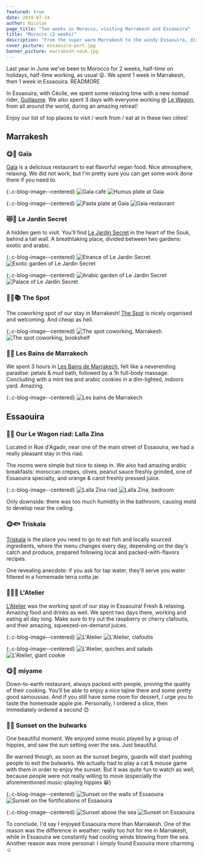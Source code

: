 ```yaml
---
featured: true
date: 2019-07-14
author: Nicolas
page_title: "Two weeks in Morocco, visiting Marrakesh and Essaouira"
title: "Morocco (2 weeks)"
description: "From the super warm Marrakesh to the windy Essaouira, discover the journey of Cecile, Nicolas and Guillaume in Morocco."
cover_picture: essaouira-port.jpg
banner_picture: marrakesh-souk.jpg
---
```


Last year in June we've been to Morocco for 2 weeks, half-time on holidays, half-time working, as usual 😜.
We spent 1 week in Marrakesh, then 1 week in Essaouira.
READMORE

In Essaouira, with Cécile, we spent some relaxing time with a new nomad rider, [Guillaume](https://twitter.com/guicabanel).
We also spent 3 days with everyone working @ [Le Wagon](https://www.lewagon.com/), from all around the world, during an amazing retreat!

Enjoy our list of top places to visit / work from / eat at in these two cities!

## Marrakesh

### 😋🥗 Gaïa

[Gaïa](https://www.facebook.com/gaia.marrakech/) is a delicious restaurant to eat flavorful vegan food. Nice atmosphere, relaxing.
We did not work, but I'm pretty sure you can get some work done there if you need to.

{:.c-blog-image--centered}
![Gaia café](/assets/images/blog/articles/2019-07-14-morocco/marrakesh/gaia-cafe.jpg)
![Humus plate at Gaia](/assets/images/blog/articles/2019-07-14-morocco/marrakesh/gaia-humus.jpg)

{:.c-blog-image--centered}
![Pasta plate at Gaia](/assets/images/blog/articles/2019-07-14-morocco/marrakesh/gaia-pasta.jpg)
![Gaia restaurant](/assets/images/blog/articles/2019-07-14-morocco/marrakesh/gaia-restaurant.jpg)

### 😻🌴 Le Jardin Secret

A hidden gem to visit. You'll find [Le Jardin Secret](https://lejardinsecretmarrakech.com/en/) in the heart of the Souk, behind a tall wall.
A breathtaking place, divided between two gardens: exotic and arabic.

{:.c-blog-image--centered}
![Etrance of Le Jardin Secret](/assets/images/blog/articles/2019-07-14-morocco/marrakesh/jardin-secret-entrance.jpg)
![Exotic garden of Le Jardin Secret](/assets/images/blog/articles/2019-07-14-morocco/marrakesh/jardin-secret-exotic-garden.jpg)

{:.c-blog-image--centered}
![Arabic garden of Le Jardin Secret](/assets/images/blog/articles/2019-07-14-morocco/marrakesh/jardin-secret-arabic-garden.jpg)
![Palace of Le Jardin Secret](/assets/images/blog/articles/2019-07-14-morocco/marrakesh/jardin-secret-palace.jpg)

### 👩‍💻📚 The Spot

The coworking spot of our stay in Marrakesh!
[The Spot](http://www.thespot.ma/) is nicely organised and welcoming. And cheap as hell.

{:.c-blog-image--centered}
![The spot coworking, Marrakesh](/assets/images/blog/articles/2019-07-14-morocco/marrakesh/the-spot-coworking.jpg)
![The spot coworking, bookshelf](/assets/images/blog/articles/2019-07-14-morocco/marrakesh/the-spot-coworking-bookshelf.jpg)

### 🛀💆 Les Bains de Marrakech

We spent 3 hours in [Les Bains de Marrakech](http://www.lesbainsdemarrakech.com/en/photo-gallery), felt like a neverending paradise: petals & mud bath, followed by a 1h full-body massage.
Concluding with a mint tea and arabic cookies in a dim-lighted, indoors yard. Amazing.

{:.c-blog-image--centered}
![Les bains de Marrakech](/assets/images/blog/articles/2019-07-14-morocco/marrakesh/les-bains-de-marrakech.jpg)

## Essaouira

### 🛌🏡 Our Le Wagon riad: Lalla Zina

Located in Rue d'Agadir, near one of the main street of Essaouira, we had a really pleasant stay in this riad.

The rooms were simple but nice to sleep in.
We also had amazing arabic breakfasts: moroccan crepes, olives, peanut sauce freshly grinded, one of Essaouira specialty, and orange & carot freshly pressed juice.

{:.c-blog-image--centered}
![Lalla Zina riad](/assets/images/blog/articles/2019-07-14-morocco/essaouira/lalla-zina-riad.jpg)
![Lalla Zina, bedroom](/assets/images/blog/articles/2019-07-14-morocco/essaouira/lalla-zina-bedroom.jpg)

Only downside: there was too much humidity in the bathroom, causing mold to develop near the ceiling.

### 😋🐟 Triskala

[Triskala](https://www.facebook.com/triskalaessaouira/) is the place you need to go to eat fish and locally sourced ingredients, where the menu changes every day, depending on the day's catch and produce, prepared following local and packed-with-flavors recipes.

One revealing anecdote: if you ask for tap water, they'll serve you water filtered in a homemade terra cotta jar.

### 👩‍💻🍮 L'Atelier

[L'Atelier](https://www.facebook.com/lAtelierEssaouira/) was the working spot of our stay in Essaouira! Fresh & relaxing.
Amazing food and drinks as well. We spent two days there, working and eating all day long.
Make sure to try out the raspberry or cherry clafoutis, and their amazing, squeezed-on-demand juices.

{:.c-blog-image--centered}
![L'Atelier](/assets/images/blog/articles/2019-07-14-morocco/essaouira/atelier.jpg)
![L'Atelier, clafoutis](/assets/images/blog/articles/2019-07-14-morocco/essaouira/atelier-clafoutis.jpg)

{:.c-blog-image--centered}
![L'Atelier, quiches and salads](/assets/images/blog/articles/2019-07-14-morocco/essaouira/atelier-food.jpg)
![L'Atelier, giant cookie](/assets/images/blog/articles/2019-07-14-morocco/essaouira/atelier-cookie.jpg)

### 😋🥘 miyame

Down-to-earth restaurant, always packed with people, proving the quality of their cooking.
You'll be able to enjoy a nice tajine there and some pretty good samoussas.
And if you still have some room for dessert, I urge you to taste the homemade apple pie.
Personally, I ordered a slice, then immediately ordered a second 😊

### 🌅🏰 Sunset on the bulwarks

One beautiful moment. We enjoyed some music played by a group of hippies, and saw the sun setting over the sea.
Just beautiful.

Be warned though, as soon as the sunset begins, guards will start pushing people to exit the bulwarks. We actually had to play a cat & mouse game with them in order to enjoy the sunset. But it was quite fun to watch as well, because people were not really willing to move (especially the aforementioned music-playing hippies 😁)

{:.c-blog-image--centered}
![Sunset on the walls of Essaouira](/assets/images/blog/articles/2019-07-14-morocco/essaouira/sunset-on-the-walls.jpg)
![Sunset on the fortifications of Essaouira](/assets/images/blog/articles/2019-07-14-morocco/essaouira/sunset.jpg)

{:.c-blog-image--centered}
![Sunset above the sea](/assets/images/blog/articles/2019-07-14-morocco/essaouira/sunset-on-the-sea.jpg)
![Sunset on Essaouira](/assets/images/blog/articles/2019-07-14-morocco/essaouira/sunset-on-the-city.jpg)

To conclude, I'd say I enjoyed Essaouira more than Marrakesh.
One of the reason was the difference in weather: really too hot for me in Marrakesh, while in Essaouira we constantly had cooling winds blowing from the sea.
Another reason was more personal: I simply found Essouira more charming ☺️
